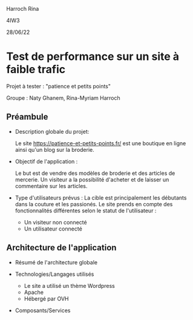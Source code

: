 Harroch Rina 

4IW3

28/06/22

# Test de performance sur un site à faible trafic

Projet à tester : "patience et petits points"

Groupe : Naty Ghanem, Rina-Myriam Harroch

## Préambule

- Description globale du projet: 

    Le site https://patience-et-petits-points.fr/ est une boutique en ligne ainsi qu'un blog sur la broderie.

- Objectif de l'application : 

    Le but est de vendre des modèles de broderie et des articles de mercerie. 
    Un visiteur a la possibilité d'acheter et de laisser un commentaire sur les articles.

- Type d'utilisateurs prévus :
    La cible est principalement les débutants dans la couture et les passionés.
    Le site prends en compte des fonctionnalités différentes selon le statut de l'utilisateur : 
    - Un visiteur non connecté 
    - Un utilisateur connecté 

## Architecture de l'application

- Résumé de l'architecture globale

- Technologies/Langages utilisés
    - Le site a utilisé un thème Wordpress
    - Apache 
    - Hébergé par OVH

- Composants/Services  


